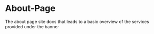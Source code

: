 # About-Page
The about page site docs that leads to a basic overview of the services provided under the banner
